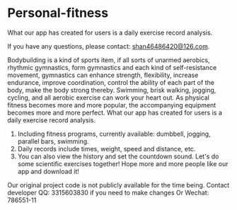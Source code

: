 # Personal-fitness


What our app has created for users is a daily exercise record analysis.

If you have any questions, please contact: shan46486420@126.com.




Bodybuilding is a kind of sports item, if all sorts of unarmed aerobics, rhythmic gymnastics, form gymnastics and each kind of self-resistance movement, gymnastics can enhance strength, flexibility, increase endurance, improve coordination, control the ability of each part of the body, make the body strong thereby.
Swimming, brisk walking, jogging, cycling, and all aerobic exercise can work your heart out.
As physical fitness becomes more and more popular, the accompanying equipment becomes more and more perfect.
What our app has created for users is a daily exercise record analysis.
1. Including fitness programs, currently available: dumbbell, jogging, parallel bars, swimming.
2. Daily records include times, weight, speed and distance, etc.
3. You can also view the history and set the countdown sound.
Let's do some scientific exercises together!
Hope more and more people like our app and download it!



Our original project code is not publicly available for the time being.
Contact developer QQ: 3315603830 if you need to make changes
Or Wechat: 786551-11
